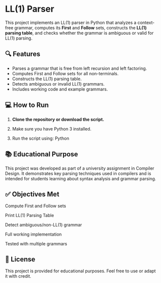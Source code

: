 # LL(1) Parser

This project implements an LL(1) parser in Python that analyzes a context-free grammar, computes its **First** and **Follow** sets, constructs the **LL(1) parsing table**, and checks whether the grammar is ambiguous or valid for LL(1) parsing.



## 🔍 Features

- Parses a grammar that is free from left recursion and left factoring.
- Computes First and Follow sets for all non-terminals.
- Constructs the LL(1) parsing table.
- Detects ambiguous or invalid LL(1) grammars.
- Includes working code and example grammars.



## 💻 How to Run

1. **Clone the repository or download the script.**

2. Make sure you have Python 3 installed.

3. Run the script using:
Python



## 📚 Educational Purpose
This project was developed as part of a university assignment in Compiler Design. It demonstrates key parsing techniques used in compilers and is intended for students learning about syntax analysis and grammar parsing.



## ✅ Objectives Met
 Compute First and Follow sets

 Print LL(1) Parsing Table

 Detect ambiguous/non-LL(1) grammar

 Full working implementation

 Tested with multiple grammars



## 📄 License
This project is provided for educational purposes.
Feel free to use or adapt it with credit.

